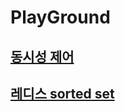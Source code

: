 # PlayGround

## [동시성 제어](https://github.com/yanglet/PlayGround/tree/main/concurrency)

## [레디스 sorted set](https://github.com/yanglet/PlayGround/tree/main/ranking)
